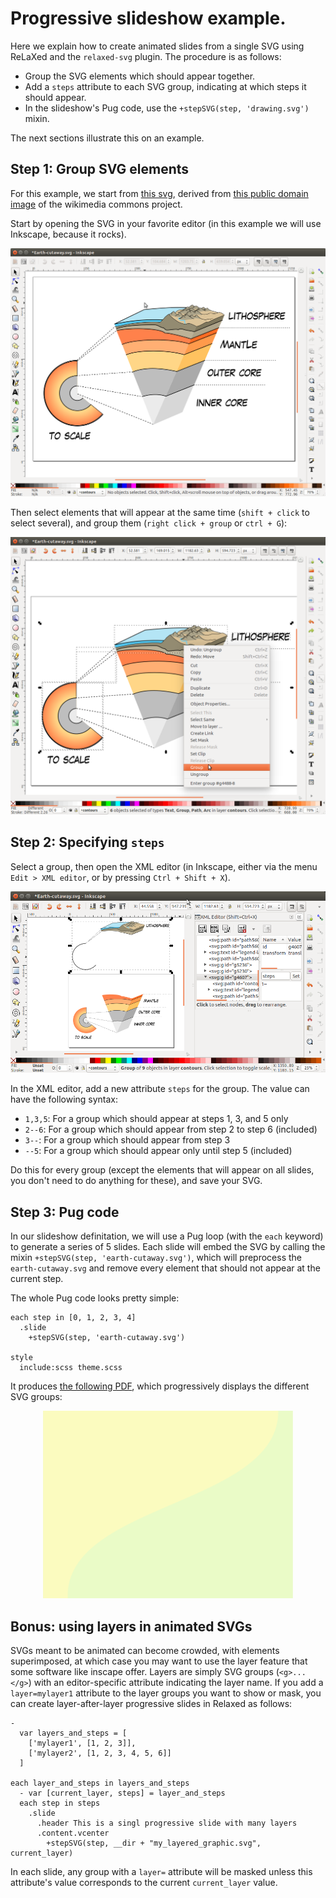 # Progressive slideshow example.

Here we explain how to create animated slides from a single SVG using ReLaXed and the ``relaxed-svg`` plugin. The procedure is as follows:

- Group the SVG elements which should appear together.
- Add a ``steps`` attribute to each SVG group, indicating at which steps it should appear.
- In the slideshow's Pug code, use the ``+stepSVG(step, 'drawing.svg')`` mixin.

The next sections illustrate this on an example.

## Step 1: Group SVG elements

For this example, we start from [this svg](https://github.com/RelaxedJS/relaxed-svg/blob/master/examples/animated_slides/earth-cutaway.svg), derived from [this public domain image](https://en.wikipedia.org/wiki/File:Earth-cutaway-schematic-english.svg) of the wikimedia commons project.

Start by opening the SVG in your favorite editor (in this example we will use Inkscape, because it rocks).

<p align='center'>
  <img  width="600px" src= "https://github.com/RelaxedJS/relaxed-svg/raw/master/examples/animated_slides/screenshots/in_inkscape.png" />
</p>

Then select elements that will appear at the same time (``shift + click`` to select several), and group them (``right click + group`` or ``ctrl + G``):

<p align='center'>
  <img  width="600px" src= "https://github.com/RelaxedJS/relaxed-svg/raw/master/examples/animated_slides/screenshots/grouping.png" />
</p>

## Step 2: Specifying ``steps``

Select a group, then open the XML editor (in Inkscape, either via the menu ``Edit > XML editor``, or by pressing ``Ctrl + Shift + X``).

<p align='center'>
  <img  width="600px" src= "https://github.com/RelaxedJS/relaxed-svg/raw/master/examples/animated_slides/screenshots/adding_steps.png" />
</p>

In the XML editor, add a new attribute ``steps`` for the group. The value can have the following syntax:

- ``1,3,5``: For a group which should appear at steps 1, 3, and 5 only
- ``2--6``: For a group which should appear from step 2 to step 6 (included)
- ``3--``: For a group which should appear from step 3
- ``--5``: For a group which should appear only until step 5 (included)

Do this for every group (except the elements that will appear on all slides, you don't need to do anything for these), and save your SVG.

## Step 3: Pug code

In our slideshow definitation, we will use a Pug loop (with the ``each`` keyword) to generate a series of 5 slides. Each slide will embed the SVG by calling the mixin ``+stepSVG(step, 'earth-cutaway.svg')``,
which will preprocess the ``earth-cutaway.svg`` and remove every element that should not
appear at the current step.

The whole Pug code looks pretty simple:

```pug
each step in [0, 1, 2, 3, 4]
  .slide
    +stepSVG(step, 'earth-cutaway.svg')

style
  include:scss theme.scss
```

It produces [the following PDF](), which progressively displays the different SVG groups:

<p align='center'>
  <img  width="400px" src= "https://github.com/RelaxedJS/relaxed-svg/raw/master/examples/animated_slides/animated_slides.gif" />
</p>

## Bonus: using layers in animated SVGs

SVGs meant to be animated can become crowded, with elements superimposed, at
which case you may want to use the layer feature that some software like inscape
offer. Layers are simply SVG groups (``<g>...</g>``) with an editor-specific
attribute indicating the layer name. If you add a ``layer=mylayer1`` attribute to
the layer groups you want to show or mask, you can create layer-after-layer
progressive slides in Relaxed as follows:

```pug
-
  var layers_and_steps = [
    ['mylayer1', [1, 2, 3]],
    ['mylayer2', [1, 2, 3, 4, 5, 6]]
  ]

each layer_and_steps in layers_and_steps
  - var [current_layer, steps] = layer_and_steps
  each step in steps
    .slide
      .header This is a singl progressive slide with many layers
      .content.vcenter
        +stepSVG(step, __dir + "my_layered_graphic.svg", current_layer)
```

In each slide, any group with a ``layer=`` attribute will be masked unless this
attribute's value corresponds to the current ``current_layer`` value.